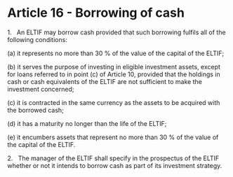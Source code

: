 # Article 16 - Borrowing of cash


1.   An ELTIF may borrow cash provided that such borrowing fulfils all of the following conditions:

(a) it represents no more than 30 % of the value of the capital of the ELTIF;

(b) it serves the purpose of investing in eligible investment assets, except for loans referred to in point (c) of Article 10, provided that the holdings in cash or cash equivalents of the ELTIF are not sufficient to make the investment concerned;

(c) it is contracted in the same currency as the assets to be acquired with the borrowed cash;

(d) it has a maturity no longer than the life of the ELTIF;

(e) it encumbers assets that represent no more than 30 % of the value of the capital of the ELTIF.

2.   The manager of the ELTIF shall specify in the prospectus of the ELTIF whether or not it intends to borrow cash as part of its investment strategy.
